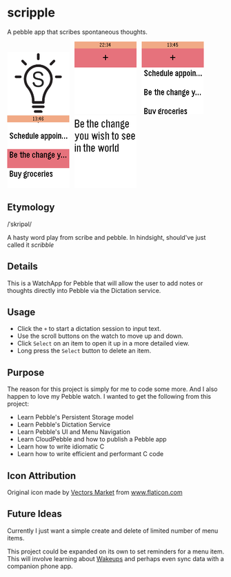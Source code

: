 # scripple
A pebble app that scribes spontaneous thoughts.

![Icon](/assets/scripple.png)&nbsp;&nbsp;
![Screen0](/assets/Screenshot0.png)&nbsp;&nbsp;
![Screen3](/assets/Screenshot1.png)&nbsp;&nbsp;
![Screen3](/assets/Screenshot2.png)&nbsp;&nbsp;
![Screen2](/assets/Screenshot3.png)

## Etymology
/ˈskripəl/

A hasty word play from scribe and pebble. In hindsight, should've just called it
_scribble_

## Details
This is a WatchApp for Pebble that will allow the user to add notes or thoughts
directly into Pebble via the Dictation service.

## Usage
- Click the `+` to start a dictation session to input text.
- Use the scroll buttons on the watch to move up and down.
- Click `Select` on an item to open it up in a more detailed view.
- Long press the `Select` button to delete an item.

## Purpose
The reason for this project is simply for me to code some more. And I also
happen to love my Pebble watch. I wanted to get the following from this project:

- Learn Pebble's Persistent Storage model
- Learn Pebble's Dictation Service
- Learn Pebble's UI and Menu Navigation
- Learn CloudPebble and how to publish a Pebble app
- Learn how to write idiomatic C
- Learn how to write efficient and performant C code

## Icon Attribution
Original icon made by [Vectors Market](http://www.flaticon.com/authors/vectors-market) from www.flaticon.com

## Future Ideas
Currently I just want a simple create and delete of limited number of menu items.

This project could be expanded on its own to set reminders for a menu item. This
will involve learning about [Wakeups](https://developer.pebble.com/guides/events-and-services/wakeups/)
and perhaps even sync data with a companion phone app.
